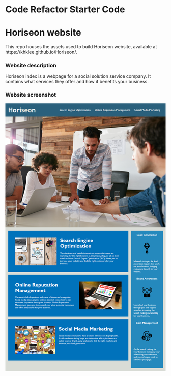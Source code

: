 # Code Refactor Starter Code
<h1>Horiseon website</h1>
    <p> This repo houses the assets used to build Horiseon website, available at https://khklee.github.io/Horiseon/.
<h3>Website description</h3>
    <p>Horiseon index is a webpage for a social solution service company. It contains what services they offer and how it benefits your business. 
    </p>
<h3>Website screenshot</h3>
    <img src="./assets/images/screenshot.png" />
